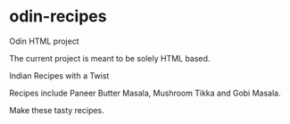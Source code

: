 # odin-recipes

Odin HTML project

The current project is meant to be solely HTML based.

Indian Recipes with a Twist

Recipes include Paneer Butter Masala, Mushroom Tikka and Gobi Masala.

Make these tasty recipes.
